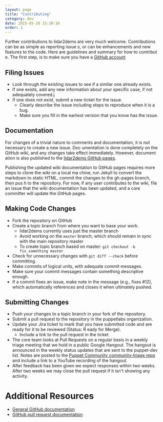 ```yaml
---
layout: page
title: "Contributing"
category: dev
date: 2015-05-28 15:20:16
order: 1
---
```

Further contributions to lidar2dems are very much welcome.  Contributions can be as simple as reporting issue
s, or can be enhancements and new features to the code.  Here are guidelines and summary for how to contribut
e. The first step, is to make sure you have a [GitHub account](https://github.com/signup/free) 

## Filing Issues
* Look through the existing issues to see if a similar one already exists.
* If one exists, add any new information about your specific case, if not adequately covered.j
* If one does not exist, submit a new ticket for the issue.
  * Clearly describe the issue including steps to reproduce when it is a bug.
  * Make sure you fill in the earliest version that you know has the issue.

## Documentation
For changes of a trivial nature to comments and documentation, it is not necessary to create a new issue. Doc
umentation is done completely on the GitHub wiki, and any changes take effect immediately.  However, document
ation is also published to the [lidar2dems GitHub pages](http://applied-geosolutions.github.io/lidar2dems/). 

Publishing the updated wiki documentation to GitHub pages requires more steps to clone the wiki on a local ma
chine, run Jekyll to convert the markdown to static HTML, commit the changes to the gh-pages branch, then pus
h to the repository.  For now, if any user contributes to the wiki, file an issue that the wiki documentation
 has been updated, and a core committer will update the GitHub pages.

## Making Code Changes
* Fork the repository on GitHub
* Create a topic branch from where you want to base your work.
  * lidar2dems currently uses just the master branch
  * Avoid working on the `master` branch, which should remain in sync with the main repository master
  * To create topic branch based on master: `git checkout -b fix_something master`
* Check for unnecessary changes with `git diff --check` before committing.
* Make commits of logical units, with adequate commit messages. 
* Make sure your commit messages contain something descriptive enough.
* If a commit fixes an issue, make note in the message (e.g., fixes #12), which automatically references and 
closes it when ultimately pushed.

## Submitting Changes
* Push your changes to a topic branch in your fork of the repository.
* Submit a pull request to the repository in the puppetlabs organization.
* Update your Jira ticket to mark that you have submitted code and are ready for it to be reviewed (Status: R
eady for Merge).
  * Include a link to the pull request in the ticket.
* The core team looks at Pull Requests on a regular basis in a weekly triage
  meeting that we hold in a public Google Hangout. The hangout is announced in
  the weekly status updates that are sent to the puppet-dev list. Notes are
  posted to the [Puppet Community community-triage
  repo](https://github.com/puppet-community/community-triage/tree/master/core/notes)
  and include a link to a YouTube recording of the hangout.
* After feedback has been given we expect responses within two weeks. After two
  weeks we may close the pull request if it isn't showing any activity.

# Additional Resources

* [General GitHub documentation](http://help.github.com/)
* [GitHub pull request documentation](http://help.github.com/send-pull-requests/)
